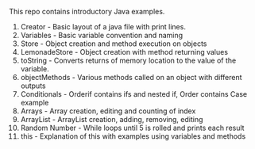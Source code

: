This repo contains introductory Java examples.

1) Creator - Basic layout of a java file with print lines.
2) Variables - Basic variable convention and naming
3) Store - Object creation and method execution on objects
4) LemonadeStore - Object creation with method returning values
5) toString - Converts returns of memory location to the value of the variable.
6) objectMethods - Various methods called on an object with different outputs
7) Conditionals - Orderif contains ifs and nested if, Order contains Case example
8) Arrays - Array creation, editing and counting of index
9) ArrayList - ArrayList creation, adding, removing, editing
10) Random Number - While loops until 5 is rolled and prints each result
11) this - Explanation of this with examples using variables and methods